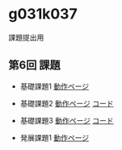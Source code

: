 g031k037
========

課題提出用

第6回 課題
----------------
- 基礎課題1
[動作ページ](http://49.212.46.130/~g031k037/cake/Forms/kiso1)

- 基礎課題2
[動作ページ](http://49.212.46.130/~g031k037/cake/APIs/net)
[コード](https://github.com/o-shida/g031k037/blob/master/cake/app/Controller/APIsController.php)

- 基礎課題3
[動作ページ](http://49.212.46.130/~g031k037/cake/Forms/nyuryoku)
[コード](https://github.com/o-shida/g031k037/blob/master/cake/app/Controller/FormsController.php)

- 発展課題1
[動作ページ](http://49.212.46.130/~g031k037/kadai6.php)
